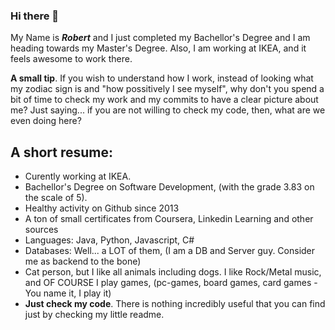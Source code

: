 ### Hi there 👋

My Name is ***Robert*** and I just completed my Bachellor's Degree and I am heading towards my Master's Degree. Also, I am working at IKEA, and it feels awesome to work there.

**A small tip**. If you wish to understand how I work, instead of looking what my zodiac sign is and "how possitively I see myself", why don't you spend a bit of time to check my work and my commits to have a clear picture about me? Just saying... if you are not willing to check my code, then, what are we even doing here?

## A short resume: ##
 - Curently working at IKEA. 
 - Bachellor's Degree on Software Development, (with the grade 3.83 on the scale of 5).
 - Healthy activity on Github since 2013
 - A ton of small certificates from Coursera, Linkedin Learning and other sources
 - Languages: Java, Python, Javascript, C#
 - Databases: Well... a LOT of them, (I am a DB and Server guy. Consider me as backend to the bone)
 - Cat person, but I like all animals including dogs. I like Rock/Metal music, and OF COURSE I play games, (pc-games, board games, card games - You name it, I play it)
 - **Just check my code**. There is nothing incredibly useful that you can find just by checking my little readme.

